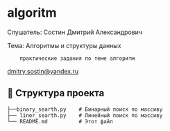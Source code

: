 # algoritm

Слушатель: Состин Дмитрий Александрович

Тема: Алгоритмы и структуры данных
      
        практические задания по теме алгоритм

dmitry.sostin@yandex.ru

## 📂 Структура проекта
```
├──binary_searth.py    # Бинарный поиск по массиву
├── liner_searth.py    # Линейный поиск по массиву
└── README.md          # Этот файл
